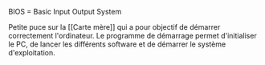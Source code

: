 BIOS = Basic Input Output System

Petite puce sur la [[Carte mère]] qui a pour objectif de démarrer correctement l'ordinateur. Le programme de démarrage permet d'initialiser le PC, de lancer les différents software et de démarrer le système d'exploitation. 